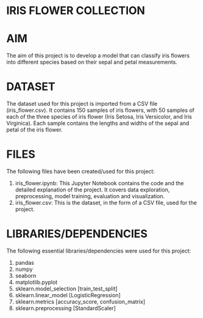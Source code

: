 # IRIS FLOWER COLLECTION

# AIM
The aim of this project is to develop a model that can classify iris flowers into different species based on their sepal and petal measurements.

# DATASET
The dataset used for this project is imported from a CSV file (iris_flower.csv). It contains 150 samples of iris flowers, with 50 samples of each of the three species of iris flower (Iris Setosa, Iris Versicolor, and Iris Virginica). Each sample contains the lengths and widths of the sepal and petal of the iris flower.

# FILES 
The following files have been created/used for this project:
1. iris_flower.ipynb: This Jupyter Notebook contains the code and the detailed explanation of the project. It covers data exploration, preprocessing, model training, evaluation and visualization.
2. iris_flower.csv: This is the dataset, in the form of a CSV file, used for the project.

# LIBRARIES/DEPENDENCIES
The following essential libraries/dependencies were used for this project:
1. pandas
2. numpy
3. seaborn
4. matplotlib.pyplot 
5. sklearn.model_selection [train_test_split]
6. sklearn.linear_model [LogisticRegression]
7. sklearn.metrics [accuracy_score, confusion_matrix]
8. sklearn.preprocessing [StandardScaler]
